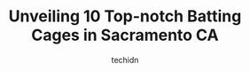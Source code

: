 ---
layout: ampstory
image: https://i0.wp.com/www.depkes.org/wp-content/uploads/2023/06/batting-cages-0-in-sacramento-ca-1685771962.jpeg?resize=640,853
author: techidn
featured: false
description: Discover the impressive array of Batting Cages options in Sacramento CA, where you can find 10 of the largest Batting Cages establishments in the area. From renowned classics to hidden gems,
title: Unveiling 10 Top-notch Batting Cages in Sacramento CA
cover:
   title: Unveiling 10 Top-notch Batting Cages in Sacramento CA
   subtitle: Rickpate
   background: https://www.depkes.org/wp-content/uploads/2023/06/batting-cages-0-in-sacramento-ca-1685771962.jpeg

pages: 
 - layout: thirds
   top: <h1>#1 Valley Oak Park</h1>
   bottom: "<p>This is my preferred park - with better morning shade and upkeep of grounds than other area parks. Public restrooms and water bubblers almost always well stocked and clea</p>"
   background: https://www.depkes.org/wp-content/uploads/2023/06/batting-cages-1-in-sacramento-ca-1685771962.jpeg
   backgroundblur: true
 - layout: thirds
   top: <h1>#2 Sacramento Sports Center Indoor Facility</h1>
   bottom: "<p>Love this place. One of the biggest indoor facilities we have been too. Drew and Ryan have done a great job. The facility has multiple iron Mike cages and a few large cag</p>"
   background: https://www.depkes.org/wp-content/uploads/2023/06/batting-cages-2-in-sacramento-ca-1685771963.jpeg
   cta:
      link: https://www.depkes.org/blog/unveiling-10-top-notch-batting-cages-in-sacramento-ca/
      text: Unveiling 10 Top-notch Batting Cages in Sacramento CA
 - layout: thirds
   top: <h1>#3 Best Speed Baseball Academy</h1>
   bottom: "<p>6488 Florin Perkins Rd, Sacramento, CA 95828, United States</p>"
   background: https://www.depkes.org/wp-content/uploads/2023/06/batting-cages-3-in-sacramento-ca-1685771963.jpeg
   cta:
      link: https://www.depkes.org/blog/unveiling-10-top-notch-batting-cages-in-sacramento-ca/
      text: Unveiling 10 Top-notch Batting Cages in Sacramento CA
 - layout: thirds
   top: <h1>#4 High Five Sports</h1>
   bottom: "<p>8460 Belvedere Ave #5, Sacramento, CA 95826, United States</p>"
   background: https://images.unsplash.com/photo-1609083590460-7b8cc0ca65f8?ixlib=rb-4.0.3&ixid=MnwxMjA3fDB8MHxwaG90by1wYWdlfHx8fGVufDB8fHx8&auto=format&fit=crop&w=640&h=853&q=80
   cta:
      link: https://www.depkes.org/blog/unveiling-10-top-notch-batting-cages-in-sacramento-ca/
      text: Unveiling 10 Top-notch Batting Cages in Sacramento CA
 - layout: thirds
   top: <h1>#5 Davis Sports Academy</h1>
   bottom: "<p>1513 Sports Dr #400, Sacramento, CA 95834, United States</p>"
   background: https://images.unsplash.com/photo-1608501821300-4f99e58bba77?ixlib=rb-4.0.3&ixid=MnwxMjA3fDB8MHxwaG90by1wYWdlfHx8fGVufDB8fHx8&auto=format&fit=crop&w=640&h=853&q=80
   cta:
      link: https://www.depkes.org/blog/unveiling-10-top-notch-batting-cages-in-sacramento-ca/
      text: Unveiling 10 Top-notch Batting Cages in Sacramento CA
 - layout: thirds
   top: <h1>#6 All American Softball, Inc.</h1>
   bottom: "<p>1270 Triangle Ct, West Sacramento, CA 95605, United States</p>"
   background: https://images.unsplash.com/photo-1608411404720-c8f0417bcdba?ixlib=rb-4.0.3&ixid=MnwxMjA3fDB8MHxwaG90by1wYWdlfHx8fGVufDB8fHx8&auto=format&fit=crop&w=640&h=853&q=80
   cta:
      link: https://www.depkes.org/blog/unveiling-10-top-notch-batting-cages-in-sacramento-ca/
      text: Unveiling 10 Top-notch Batting Cages in Sacramento CA
 - layout: thirds
   top: <h1>#7 Downtown Baseball</h1>
   bottom: "<p>1606 D St, Sacramento, CA 95814, United States</p>"
   background: https://images.unsplash.com/photo-1536745287225-21d689278fd1?ixlib=rb-4.0.3&ixid=MnwxMjA3fDB8MHxwaG90by1wYWdlfHx8fGVufDB8fHx8&auto=format&fit=crop&w=640&h=853&q=80
   cta:
      link: https://www.depkes.org/blog/unveiling-10-top-notch-batting-cages-in-sacramento-ca/
      text: Unveiling 10 Top-notch Batting Cages in Sacramento CA
 - layout: thirds
   middle: Continue reading...
   background: https://images.unsplash.com/photo-1509114397022-ed747cca3f65?ixlib=rb-4.0.3&ixid=MnwxMjA3fDB8MHxwaG90by1wYWdlfHx8fGVufDB8fHx8&auto=format&fit=crop&w=640&h=853&q=80
   cta:
      link: https://www.depkes.org/blog/unveiling-10-top-notch-batting-cages-in-sacramento-ca/
      text: Unveiling 10 Top-notch Batting Cages in Sacramento CA
      
---